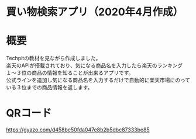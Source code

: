 # 買い物検索アプリ（2020年4月作成）

# 概要
Techpitの教材を見ながら作成しました。
<br>
楽天のAPIが搭載されており、気になる商品名を入力したら楽天のランキング１〜３位の商品の情報を知ることが出来るアプリです。
<br>
公式ラインを追加し気になる商品名を入力するだけで自動的に楽天市場にのっている３位までの商品情報を返します。

# QRコード
https://gyazo.com/d458be50fda047e8b2b5dbc87333be85
